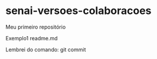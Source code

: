 # senai-versoes-colaboracoes
Meu primeiro repositório

Exemplo1 readme.md


Lembrei do comando: git commit